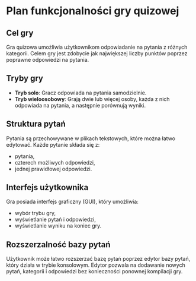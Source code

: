 # Plan funkcjonalności gry quizowej

## Cel gry

Gra quizowa umożliwia użytkownikom odpowiadanie na pytania z różnych kategorii. Celem gry jest zdobycie jak największej liczby punktów poprzez poprawne odpowiedzi na pytania.

## Tryby gry

- **Tryb solo**: Gracz odpowiada na pytania samodzielnie.
- **Tryb wieloosobowy**: Grają dwie lub więcej osoby, każda z nich odpowiada na pytania, a następnie porównują wyniki.

## Struktura pytań

Pytania są przechowywane w plikach tekstowych, które można łatwo edytować. Każde pytanie składa się z:

- pytania,
- czterech możliwych odpowiedzi,
- jednej prawidłowej odpowiedzi.

## Interfejs użytkownika

Gra posiada interfejs graficzny (GUI), który umożliwia:

- wybór trybu gry,
- wyświetlanie pytań i odpowiedzi,
- wyświetlanie wyniku na koniec gry.

## Rozszerzalność bazy pytań

Użytkownik może łatwo rozszerzać bazę pytań poprzez edytor bazy pytań, który działa w trybie konsolowym. Edytor pozwala na dodawanie nowych pytań, kategorii i odpowiedzi bez konieczności ponownej kompilacji gry.
